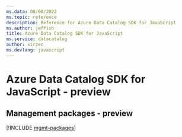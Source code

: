 ```yaml
---
ms.data: 08/08/2022
ms.topic: reference
description: Reference for Azure Data Catalog SDK for JavaScript
ms.author: jeffish
title: Azure Data Catalog SDK for JavaScript
ms.service: datacatalog
author: xirzec
ms.devlang: javascript
---
```

# Azure Data Catalog SDK for JavaScript - preview

## Management packages - preview
[!INCLUDE [mgmt-packages](data-catalog-mgmt-index.md)]
